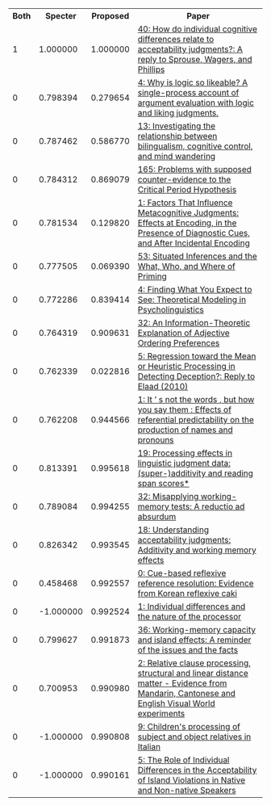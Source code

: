 <html><table><tr>
<th>Both</th>
<th>Specter</th>
<th>Proposed</th>
<th>Paper</th>
</tr>
<tr>
<td>1</td>
<td>1.000000</td>
<td>1.000000</td>
<td><a href="https://www.semanticscholar.org/paper/dc93dde27ee76c04f5d2c472235b945a4f756996">40: How do individual cognitive differences relate to acceptability judgments?: A reply to Sprouse, Wagers, and Phillips</a></td>
</tr>
<tr>
<td>0</td>
<td>0.798394</td>
<td>0.279654</td>
<td><a href="https://www.semanticscholar.org/paper/efb83078e5e8de5a54b1d701cca1ec100ab30938">4: Why is logic so likeable? A single-process account of argument evaluation with logic and liking judgments.</a></td>
</tr>
<tr>
<td>0</td>
<td>0.787462</td>
<td>0.586770</td>
<td><a href="https://www.semanticscholar.org/paper/89e2ed56611a477aab0bb1d0357cd3ae816f8de3">13: Investigating the relationship between bilingualism, cognitive control, and mind wandering</a></td>
</tr>
<tr>
<td>0</td>
<td>0.784312</td>
<td>0.869079</td>
<td><a href="https://www.semanticscholar.org/paper/8cf598b6238a7721a8bef97ef8b28c5d4e4fcf4e">165: Problems with supposed counter-evidence to the Critical Period Hypothesis</a></td>
</tr>
<tr>
<td>0</td>
<td>0.781534</td>
<td>0.129820</td>
<td><a href="https://www.semanticscholar.org/paper/72805474bfbce87b61fc52eed5bd2f42eed0da61">1: Factors That Influence Metacognitive Judgments: Effects at Encoding, in the Presence of Diagnostic Cues, and After Incidental Encoding</a></td>
</tr>
<tr>
<td>0</td>
<td>0.777505</td>
<td>0.069390</td>
<td><a href="https://www.semanticscholar.org/paper/4ef800a126508dda6a44de5bdc975db5e3d06315">53: Situated Inferences and the What, Who, and Where of Priming</a></td>
</tr>
<tr>
<td>0</td>
<td>0.772286</td>
<td>0.839414</td>
<td><a href="https://www.semanticscholar.org/paper/2f6d0614893e04d5a8ede18746ff68c5ac63599b">4: Finding What You Expect to See: Theoretical Modeling in Psycholinguistics</a></td>
</tr>
<tr>
<td>0</td>
<td>0.764319</td>
<td>0.909631</td>
<td><a href="https://www.semanticscholar.org/paper/5c1939c772d23e913c124eb5745859fdd1c578f2">32: An Information-Theoretic Explanation of Adjective Ordering Preferences</a></td>
</tr>
<tr>
<td>0</td>
<td>0.762339</td>
<td>0.022816</td>
<td><a href="https://www.semanticscholar.org/paper/a03b09ea8cffda136ea6b14703fb1d8294f99bf1">5: Regression toward the Mean or Heuristic Processing in Detecting Deception?: Reply to Elaad (2010)</a></td>
</tr>
<tr>
<td>0</td>
<td>0.762208</td>
<td>0.944566</td>
<td><a href="https://www.semanticscholar.org/paper/3deb7c804178e0e3acfe17ac753e753f50eb56c8">1: It ’ s not the words , but how you say them : Effects of referential predictability on the production of names and pronouns</a></td>
</tr>
<tr>
<td>0</td>
<td>0.813391</td>
<td>0.995618</td>
<td><a href="https://www.semanticscholar.org/paper/c401dea1ead281b31d812432ea0185260e4de41f">19: Processing effects in linguistic judgment data: (super-)additivity and reading span scores*</a></td>
</tr>
<tr>
<td>0</td>
<td>0.789084</td>
<td>0.994255</td>
<td><a href="https://www.semanticscholar.org/paper/12aa87b8f0994f57d0efd793dc0c6b5da1af7e0a">32: Misapplying working-memory tests: A reductio ad absurdum</a></td>
</tr>
<tr>
<td>0</td>
<td>0.826342</td>
<td>0.993545</td>
<td><a href="https://www.semanticscholar.org/paper/5619564b5591cb125706c51d9369587a5c77de8d">18: Understanding acceptability judgments: Additivity and working memory effects</a></td>
</tr>
<tr>
<td>0</td>
<td>0.458468</td>
<td>0.992557</td>
<td><a href="https://www.semanticscholar.org/paper/be1207f8be7e91698c623b7b0e4b6d7f437d86e4">0: Cue-based reflexive reference resolution: Evidence from Korean reflexive caki</a></td>
</tr>
<tr>
<td>0</td>
<td>-1.000000</td>
<td>0.992524</td>
<td><a href="https://www.semanticscholar.org/paper/461ad83a727fcca2644f70ff84241e76853a7cd6">1: Individual differences and the nature of the processor</a></td>
</tr>
<tr>
<td>0</td>
<td>0.799627</td>
<td>0.991873</td>
<td><a href="https://www.semanticscholar.org/paper/608a59bdc3a0ed30740edb4ee8eaa21cef2e3621">36: Working-memory capacity and island effects: A reminder of the issues and the facts</a></td>
</tr>
<tr>
<td>0</td>
<td>0.700953</td>
<td>0.990980</td>
<td><a href="https://www.semanticscholar.org/paper/331b457679ee21343ad366a3f39e74c8997575ff">2: Relative clause processing, structural and linear distance matter - Evidence from Mandarin, Cantonese and English Visual World experiments</a></td>
</tr>
<tr>
<td>0</td>
<td>-1.000000</td>
<td>0.990808</td>
<td><a href="https://www.semanticscholar.org/paper/018135bca43604b1a8b9c2751b3c48c805375d22">9: Children's processing of subject and object relatives in Italian</a></td>
</tr>
<tr>
<td>0</td>
<td>-1.000000</td>
<td>0.990161</td>
<td><a href="https://www.semanticscholar.org/paper/aeac9bac9c2dec1960a76c0fc4c2e64481c4250c">5: The Role of Individual Differences in the Acceptability of Island Violations in Native and Non-native Speakers</a></td>
</tr>
</table></html>
